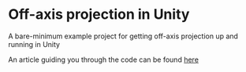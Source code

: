# Off-axis projection in Unity

A bare-minimum example project for getting off-axis projection up and running in Unity

An article guiding you through the code can be found [here](https://medium.com/@michel.brisis/off-axis-projection-in-unity-1572d826541e?source=friends_link&sk=1884d03651947a41cd553168714cbfb6)
